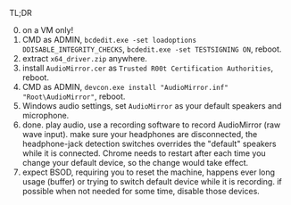 TL;DR

0. on a VM only!
1. CMD as ADMIN, `bcdedit.exe -set loadoptions DDISABLE_INTEGRITY_CHECKS`, `bcdedit.exe -set TESTSIGNING ON`, reboot.
2. extract `x64_driver.zip` anywhere.
3. install `AudioMirror.cer` as `Trusted R00t Certification Authorities`, reboot.
4. CMD as ADMIN, `devcon.exe install "AudioMirror.inf" "Root\AudioMirror"`, reboot.
5. Windows audio settings, set `AudioMirror` as your default speakers and microphone.
6. done. play audio, use a recording software to record AudioMirror (raw wave input). make sure your headphones are disconnected, the headphone-jack detection switches overrides the "default" speakers while it is connected. Chrome needs to restart after each time you change your default device, so the change would take effect.
7. expect BSOD, requiring you to reset the machine, happens ever long usage (buffer) or trying to switch default device while it is recording. if possible when not needed for some time, disable those devices.